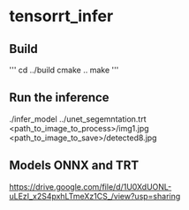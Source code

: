 # tensorrt_infer

## Build
'''
cd ../build
cmake ..
make 
'''


## Run the inference 

./infer_model ../unet_segemntation.trt <path_to_image_to_process>/img1.jpg   <path_to_image_to_save>/detected8.jpg


## Models ONNX and TRT

https://drive.google.com/file/d/1U0XdUONL-uLEzI_x2S4pxhLTmeXz1CS_/view?usp=sharing
